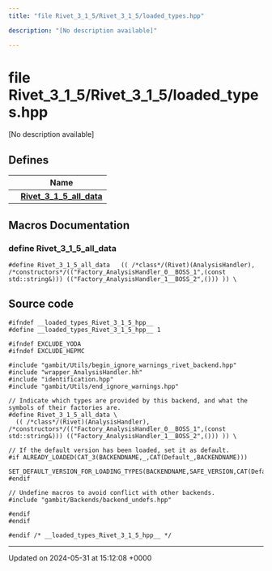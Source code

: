 ```yaml
---
title: "file Rivet_3_1_5/Rivet_3_1_5/loaded_types.hpp"

description: "[No description available]"

---
```


# file Rivet_3_1_5/Rivet_3_1_5/loaded_types.hpp

[No description available]

## Defines

|                | Name           |
| -------------- | -------------- |
|  | **[Rivet_3_1_5_all_data](/documentation/code/files/rivet__3__1__5_2loaded__types_8hpp/#define-rivet-3-1-5-all-data)**  |




## Macros Documentation

### define Rivet_3_1_5_all_data

```
#define Rivet_3_1_5_all_data   (( /*class*/(Rivet)(AnalysisHandler),    /*constructors*/(("Factory_AnalysisHandler_0__BOSS_1",(const std::string&))) (("Factory_AnalysisHandler_1__BOSS_2",())) )) \
```


## Source code

```
#ifndef __loaded_types_Rivet_3_1_5_hpp__
#define __loaded_types_Rivet_3_1_5_hpp__ 1

#ifndef EXCLUDE_YODA
#ifndef EXCLUDE_HEPMC

#include "gambit/Utils/begin_ignore_warnings_rivet_backend.hpp"
#include "wrapper_AnalysisHandler.hh"
#include "identification.hpp"
#include "gambit/Utils/end_ignore_warnings.hpp"

// Indicate which types are provided by this backend, and what the symbols of their factories are.
#define Rivet_3_1_5_all_data \
  (( /*class*/(Rivet)(AnalysisHandler),    /*constructors*/(("Factory_AnalysisHandler_0__BOSS_1",(const std::string&))) (("Factory_AnalysisHandler_1__BOSS_2",())) )) \

// If the default version has been loaded, set it as default.
#if ALREADY_LOADED(CAT_3(BACKENDNAME,_,CAT(Default_,BACKENDNAME)))
  SET_DEFAULT_VERSION_FOR_LOADING_TYPES(BACKENDNAME,SAFE_VERSION,CAT(Default_,BACKENDNAME))
#endif

// Undefine macros to avoid conflict with other backends.
#include "gambit/Backends/backend_undefs.hpp"
 
#endif
#endif

#endif /* __loaded_types_Rivet_3_1_5_hpp__ */
```


-------------------------------

Updated on 2024-05-31 at 15:12:08 +0000
